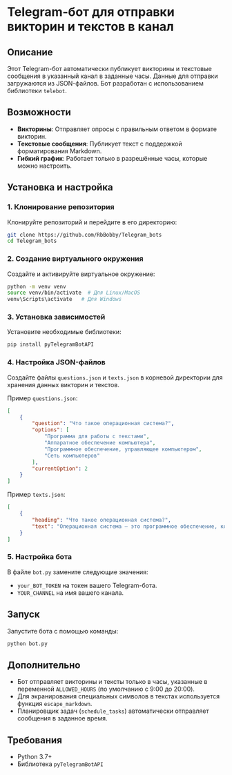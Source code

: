 # Telegram-бот для отправки викторин и текстов в канал

## Описание

Этот Telegram-бот автоматически публикует викторины и текстовые сообщения в указанный канал в заданные часы. Данные для отправки загружаются из JSON-файлов. Бот разработан с использованием библиотеки `telebot`.

## Возможности

- **Викторины**: Отправляет опросы с правильным ответом в формате викторин.
- **Текстовые сообщения**: Публикует текст с поддержкой форматирования Markdown.
- **Гибкий график**: Работает только в разрешённые часы, которые можно настроить.

## Установка и настройка

### 1. Клонирование репозитория

Клонируйте репозиторий и перейдите в его директорию:

```bash
git clone https://github.com/RbBobby/Telegram_bots
cd Telegram_bots
```

### 2. Создание виртуального окружения

Создайте и активируйте виртуальное окружение:

```bash
python -m venv venv
source venv/bin/activate  # Для Linux/MacOS
venv\Scripts\activate   # Для Windows
```

### 3. Установка зависимостей

Установите необходимые библиотеки:

```bash
pip install pyTelegramBotAPI
```

### 4. Настройка JSON-файлов

Создайте файлы `questions.json` и `texts.json` в корневой директории для хранения данных викторин и текстов.

Пример `questions.json`:

```json
[
    {
        "question": "Что такое операционная система?",
        "options": [
            "Программа для работы с текстами",
            "Аппаратное обеспечение компьютера",
            "Программное обеспечение, управляющее компьютером",
            "Сеть компьютеров"
        ],
        "currentOption": 2
    }
]
```

Пример `texts.json`:

```json
[
    {
        "heading": "Что такое операционная система?",
        "text": "Операционная система — это программное обеспечение, которое управляет аппаратными и программными ресурсами компьютера, а также предоставляет интерфейс для взаимодействия пользователя с устройством."
    }
]    
```

### 5. Настройка бота

В файле `bot.py` замените следующие значения:

- `your_BOT_TOKEN` на токен вашего Telegram-бота.
- `YOUR_CHANNEL` на имя вашего канала.

## Запуск

Запустите бота с помощью команды:

```bash
python bot.py
```

## Дополнительно

- Бот отправляет викторины и тексты только в часы, указанные в переменной `ALLOWED_HOURS` (по умолчанию с 9:00 до 20:00).
- Для экранирования специальных символов в текстах используется функция `escape_markdown`.
- Планировщик задач (`schedule_tasks`) автоматически отправляет сообщения в заданное время.

## Требования

- Python 3.7+
- Библиотека `pyTelegramBotAPI`


